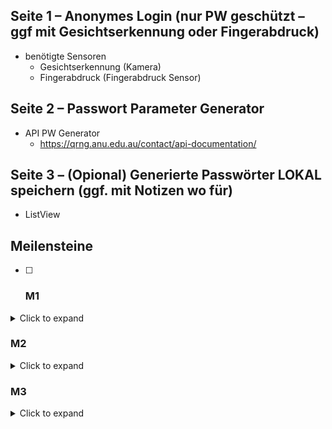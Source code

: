 ## Seite 1 – Anonymes Login (nur PW geschützt – ggf mit Gesichtserkennung oder Fingerabdruck)
- benötigte Sensoren
    - Gesichtserkennung (Kamera)
    - Fingerabdruck (Fingerabdruck Sensor)


## Seite 2 – Passwort Parameter Generator
- API PW Generator
    - https://qrng.anu.edu.au/contact/api-documentation/

## Seite 3 – (Opional) Generierte Passwörter LOKAL speichern (ggf. mit Notizen wo für)

- ListView

## Meilensteine 

- [ ] ### M1 
<details><summary>Click to expand</summary>
AF1 und AF2 sind erfüllt. Die Routen und die ListView/GridView müssen noch keine 
sinnvollen Daten beinhalten. 
</details>

### M2 
<details><summary>Click to expand</summary>
AF3 und AF4 sind erfüllt. Die App kann also Daten von einem Gerätesensor oder aus einer 
öffentlichen API darstellen und den authentifizierten Anwender erkennen. 
</details>

### M3 
<details><summary>Click to expand</summary>
Es wird die finale Version der App präsentiert, die alle oben genannten Anforderungen AF1-
5 erfüllt.
</details>
